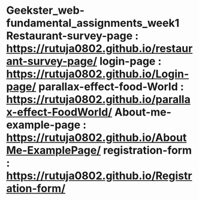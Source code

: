 # Geekster_web-fundamental_assignments_week1                                                                                                                                 Restaurant-survey-page : https://rutuja0802.github.io/restaurant-survey-page/                                                                                                    login-page : https://rutuja0802.github.io/Login-page/                                                                                                                         parallax-effect-food-World : https://rutuja0802.github.io/parallax-effect-FoodWorld/                                                                                                About-me-example-page : https://rutuja0802.github.io/AboutMe-ExamplePage/                                                                                              registration-form : https://rutuja0802.github.io/Registration-form/
